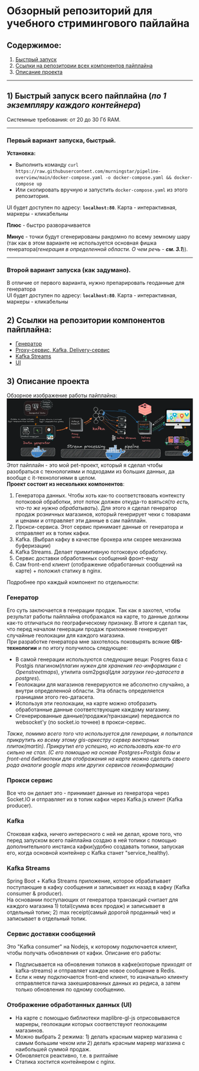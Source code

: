 # Обзорный репозиторий для учебного стримингового пайлайна

## Содержимое:

1. [Быстрый запуск](#1-быстрый-запуск-всего-пайплайна-по-1-экземпляру-каждого-контейнера)
2. [Ссылки на репозитории всех компонентов пайплайна](#2-ссылки-на-репозитории-компонентов-пайплайна)
3. [Описание проекта](#3-описание-проекта)

---

## 1) Быстрый запуск всего пайплайна (_по 1 экземпляру каждого контейнера_)

Системные требования: от 20 до 30 Гб RAM.

---

### Первый вариант запуска, быстрый.

**Установка:**

-   Выполнить команду `curl https://raw.githubusercontent.com/murningstar/pipeline-overview/main/docker-compose.yaml -o docker-compose.yaml && docker-compose up`
-   Или скопировать вручную и запустить `docker-compose.yaml` из этого репозитория.

UI будет доступен по адресу: **`localhost:80`**. Карта - интерактивная, маркеры - кликабельны

**Плюс** - быстро разворачивается

**Минус** - точки будут сгенерированы рандомно по всему земному шару (так как в этом варианте не используется основная фишка генератора(_генерация в определенной области. О чем речь - **см. 3.1**_)).

---

### Второй вариант запуска (как задумано).

В отличие от первого варианта, нужно препарировать геоданные для генератора \
UI будет доступен по адресу: **`localhost:80`**. Карта - интерактивная, маркеры - кликабельны

## 2) Ссылки на репозитории компонентов пайплайна:

-   [Генератор](https://github.com/murningstar/pipeline-gisGenerator "Generator repository")
-   [Proxy-сервис, Kafka, Delivery-сервис](https://github.com/murningstar/pipeline "Proxy, Kafka, Delivery repositories")
-   [Kafka Streams](https://github.com/murningstar/pipeline-processing-kstreams "Kafka streams processor's repository")
-   [UI](https://github.com/murningstar/pipeline-ui-vuemaplibre "UI repository")

## 3) Описание проекта

Обзорное изображение работы пайплайна:
[![Pipeline overview image](./assets/Streaming-pipeline.webp)](https://raw.githubusercontent.com/murningstar/pipeline-overview/main/assets/Streaming-pipeline.webp)
Этот пайплайн - это мой pet-проект, который я сделал чтобы разобраться с технологиями и подходами из больших данных, да вообще с it-технологиями в целом. \
**Проект состоит из нескольких компонентов**:

1. Генератора данных. Чтобы хоть как-то соответствовать контексту потоковой обработки, этот поток должен откуда-то взяться(_то есть, что-то же нужно обрабатывать_). Для этого я сделал генератор продаж розничных магазинов, который генерирует чеки с товарами и ценами и отправляет эти данные в сам пайплайн.
2. Прокси-сервиса. Этот сервис принимает данные от генератора и отправляет их в топик кафки.
3. Kafka. (Выбрал кафку в качестве брокера или скорее механизма буферизации)
4. Kafka Streams. Делает примитивную потоковую обработку.
5. Сервис доставки обработанных сообщений фронт-енду
6. Сам front-end клиент (отображение обработанных сообщений на карте) + положил статику в nginx.

Подробнее про каждый компонент по отдельности:

### Генератор

Его суть заключается в генерации продаж. Так как я захотел, чтобы результат работы пайплайна отображался на карте, то данные должны как-то отличаться по географическому признаку. В итоге я сделал так, что перед началом генерации продаж приложение генерирует случайные геолокации для каждого магазина. \
При разработке генератора мне захотелось поковырять всякие **GIS-технологии** и по итогу получилось следующее:

-   В самой генерации используются следующие вещи: Posgres база с Postgis плагином(_плагин нужен для хранения гео-информации с Openstreetmaps_), утилита osm2pgsql(_для загрузки гео-датасета в postgres_).
-   Геолокации для магазинов генерируются не абсолютно случайно, а внутри определенной области. Эта область определяется границами этого гео-датасета.
-   Используя эти геолокации, на карте можно отобразить обработанные данные соответствующие каждому магазину.
-   Сгенерированные данные(продажи/транзакции) передаются по websocket'у (по socket.io точнее) в прокси-сервис.

_Также, помимо всего того что используется для генерации, я попытался прикрутить ко всему этому gis-оркестру сервер векторных плиток(martin). Прикрутил его успешно, но использовать как-то его сильно не стал. (С его помощью на основе Postgres+Postgis базы и front-end библиотеки для отображения на карте можно сделать своего рода аналоги google maps или других сервисов геоинформации)_

### Прокси сервис

Все что он делает это - принимает данные из генератора через Socket.IO и отправляет их в топик кафки через Kafka.js клиент (Kafka producer).

### Kafka

Стоковая кафка, ничего интересного с ней не делал, кроме того, что перед запуском всего пайплайна создаю в ней топики с помощью дополнительного инстанса кафки(удобно создавать топики, запуская его, когда основной контейнер с Kafka станет "service_healthy).

### Kafka Streams

Spring Boot + Kafka Streams приложение, которое обрабатывает поступающие в кафку сообщения и записывает их назад в кафку (Kafka consumer & producer). \
На основании поступающих от генератора транзакций считает для каждого магазина 1) total(сумма всех продаж) и записывает в отдельный топик; 2) max receipt(самый дорогой проданный чек) и записывает в отдельный топик.

### Сервис доставки сообщений

Это "Kafka consumer" на Nodejs, к которому подключается клиент, чтобы получать обновления от кафки. Описание его работы:

-   Подписывается на обновления топиков в кафке(которые приходят от kafka-streams) и отправляет каждое новое сообщение в Redis.
-   Если к нему подключается front-end клиент, то изначально клиенту отправляется пачка закешированных данных из редиса, а затем только обновления по одному сообщению.

### Отображение обработанных данных (UI)

-   На карте с помощью библиотеки maplibre-gl-js отрисовываются маркеры, геолокации которых соответствуют геолокациям магазинов.
-   Можно выбрать 2 режима: 1) делать красным маркер магазина с самым большим чеком или 2) делать красным маркер магазина с наибольшей суммой продаж.
-   Обновляется реактивно, т.е. в рилтайме
-   Статика хостится контейнером с nginx.
